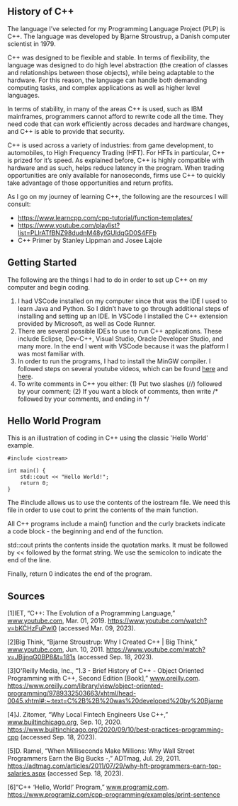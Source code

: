 ## History of C++

The language I’ve selected for my Programming Language Project (PLP) is C++. The language was developed by Bjarne Stroustrup, a Danish computer scientist in 1979. 

C++ was designed to be flexible and stable. In terms of flexibility, the language was designed to do high level abstraction (the creation of classes and relationships between those objects), while being adaptable to the hardware. For this reason, the language can handle both demanding computing tasks, and complex applications as well as higher level languages. 

In terms of stability, in many of the areas C++ is used, such as IBM mainframes, programmers cannot afford to rewrite code all the time. They need code that can work efficiently across decades and hardware changes, and C++ is able to provide that security.

C++ is used across a variety of industries: from game development, to automobiles, to High Frequency Trading (HFT). For HFTs in particular, C++ is prized for it’s speed. As explained before, C++ is highly compatible with hardware and as such, helps reduce latency in the program. When trading opportunities are only available for nanoseconds, firms use C++ to quickly take advantage of those opportunities and return profits. 

As I go on my journey of learning C++, the following are the resources I will consult:
- https://www.learncpp.com/cpp-tutorial/function-templates/
- https://www.youtube.com/playlist?list=PLlrATfBNZ98dudnM48yfGUldqGD0S4FFb
- C++ Primer by Stanley Lippman and Josee Lajoie 


## Getting Started

The following are the things I had to do in order to set up C++ on my computer and begin coding.
1. I had VSCode installed on my computer since that was the IDE I used to learn Java and Python. So I didn’t have to go through additional steps of installing and setting up an IDE. In VSCode I installed the C++ extension provided by Microsoft, as well as Code Runner. 
2. There are several possible IDEs to use to run C++ applications. These include Eclipse, Dev-C++, Visual Studio, Oracle Developer Studio, and many more. In the end I went with VSCode because it was the platform I was most familiar with. 
3. In order to run the programs, I had to install the MinGW compiler. I followed steps on several youtube videos, which can be found [here](https://www.youtube.com/watch?v=9VE7p-he4fA) and [here](https://www.youtube.com/watch?v=77v-Poud_io). 
4. To write comments in C++ you either: (1) Put two slashes (//) followed by your comment; (2) If you want a block of comments, then write /* followed by your comments, and ending in */

## Hello World Program
This is an illustration of coding in C++ using the classic 'Hello World' example. 

```
#include <iostream>

int main() {
    std::cout << "Hello World!";
    return 0;
}
```

The #include allows us to use the contents of the iostream file. We need this file in order to use cout to print the contents of the main function. 

All C++ programs include a main() function and the curly brackets indicate a code block - the beginning and end of the function. 

std::cout prints the contents inside the quotation marks. It must be followed by << followed by the format string. We use the semicolon to indicate the end of the line. 

Finally, return 0 indicates the end of the program. 

## Sources

[1]IET, “C++: The Evolution of a Programming Language,” www.youtube.com, Mar. 01, 2019. https://www.youtube.com/watch?v=bKCHzFuPwl0 (accessed Mar. 09, 2023).

[2]Big Think, “Bjarne Stroustrup: Why I Created C++ | Big Think,” www.youtube.com, Jun. 10, 2011. https://www.youtube.com/watch?v=JBjjnqG0BP8&t=181s (accessed Sep. 18, 2023).

[3]O'Reilly Media, Inc., “1.3 - Brief History of C++ - Object Oriented Programming with C++, Second Edition [Book],” www.oreilly.com. https://www.oreilly.com/library/view/object-oriented-programming/9789332503663/xhtml/head-0045.xhtml#:~:text=C%2B%2B%20was%20developed%20by%20Bjarne

[4]J. Zitomer, “Why Local Fintech Engineers Use C++,” www.builtinchicago.org, Sep. 10, 2020. https://www.builtinchicago.org/2020/09/10/best-practices-programming-cpp (accessed Sep. 18, 2023).

[5]D. Ramel, “When Milliseconds Make Millions: Why Wall Street Programmers Earn the Big Bucks -,” ADTmag, Jul. 29, 2011. https://adtmag.com/articles/2011/07/29/why-hft-programmers-earn-top-salaries.aspx (accessed Sep. 18, 2023).

[6]“C++ ‘Hello, World!’ Program,” www.programiz.com. https://www.programiz.com/cpp-programming/examples/print-sentence
